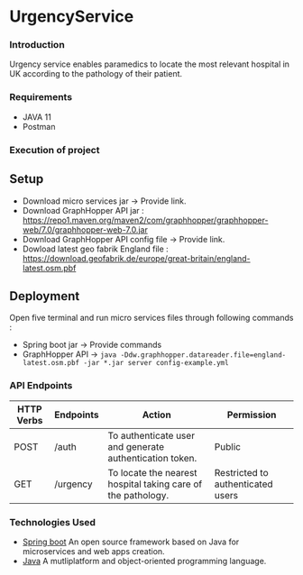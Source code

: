 # UrgencyService

### Introduction
Urgency service enables paramedics to locate the most relevant hospital in UK according to the pathology of their patient.

### Requirements
* JAVA 11
* Postman

### Execution of project
## Setup
* Download micro services jar -> Provide link.
* Download GraphHopper API jar : https://repo1.maven.org/maven2/com/graphhopper/graphhopper-web/7.0/graphhopper-web-7.0.jar
* Download GraphHopper API config file -> Provide link.
* Dowload latest geo fabrik England file : https://download.geofabrik.de/europe/great-britain/england-latest.osm.pbf

## Deployment
Open five terminal and run micro services files through following commands :
* Spring boot jar -> Provide commands
* GraphHopper API -> `java -Ddw.graphhopper.datareader.file=england-latest.osm.pbf -jar *.jar server config-example.yml`

### API Endpoints
| HTTP Verbs | Endpoints | Action | Permission
| --- | --- | --- | --- |
| POST | /auth | To authenticate user and generate authentication token. | Public
| GET | /urgency | To locate the nearest hospital taking care of the pathology. | Restricted to authenticated users

### Technologies Used
* [Spring boot](https://spring.io/projects/spring-boot) An open source framework based on Java for microservices and web apps creation.
* [Java](https://www.java.com/fr/) A mutliplatform and object-oriented programming language.

